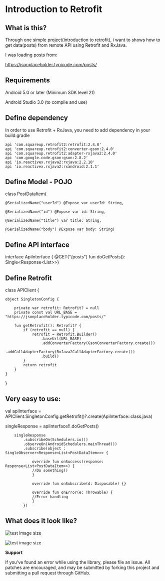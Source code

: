 # Introduction to Retrofit

## What is this?

Through one simple project(introduction to retrofit), i want to shows how to get data(posts) from remote API using Retrofit and RxJava.

I was loading posts from:

https://jsonplaceholder.typicode.com/posts/


## Requirements

Android 5.0 or later (Minimum SDK level 21)

Android Studio 3.0 (to compile and use)

## Define dependency
In order to use Retrofit + RxJava, you need to add dependency in your build.gradle

    api 'com.squareup.retrofit2:retrofit:2.4.0'
    api 'com.squareup.retrofit2:converter-gson:2.4.0'
    api 'com.squareup.retrofit2:adapter-rxjava2:2.4.0'
    api 'com.google.code.gson:gson:2.8.2'
    api 'io.reactivex.rxjava2:rxjava:2.2.10'
    api 'io.reactivex.rxjava2:rxandroid:2.1.1'

## Define Model - POJO

class PostDataItem(

    @SerializedName("userId") @Expose var userId: String,
    
    @SerializedName("id") @Expose var id: String,
    
    @SerializedName("title") var title: String,
    
    @SerializedName("body") @Expose var body: String)
    
  
## Define API interface

interface ApiInterface {
    @GET("/posts")
    fun doGetPosts(): Single<Response<List<PostDataItem>>>}
    
    
## Define Retrofit
class APIClient {

    object SingletonConfig {

        private var retrofit: Retrofit? = null
        private const val URL_BASE = "https://jsonplaceholder.typicode.com/posts/"

        fun getRetrofit(): Retrofit? {
            if (retrofit == null) {
                retrofit = Retrofit.Builder()
                    .baseUrl(URL_BASE)
                    .addConverterFactory(GsonConverterFactory.create())
                    .addCallAdapterFactory(RxJava2CallAdapterFactory.create())
                    .build()
            }
            return retrofit
        }
    }
}



## Very easy to use:
  val apiInterface = APIClient.SingletonConfig.getRetrofit()?.create(ApiInterface::class.java)
  
  singleResponse = apiInterface!!.doGetPosts()      
  
        singleResponse
            .subscribeOn(Schedulers.io())
            .observeOn(AndroidSchedulers.mainThread())
            .subscribe(object : SingleObserver<Response<List<PostDataItem>>> {

                override fun onSuccess(response: Response<List<PostDataItem>>) {
                //Do something()
                }

                override fun onSubscribe(d: Disposable) {}

                override fun onError(e: Throwable) {
                //Error handling
                }
            })
            

## What does it look like?

![test image size](https://github.com/MilanBojic/introduction-to-retrofit/blob/master/image1.png)

![test image size](https://github.com/MilanBojic/introduction-to-retrofit/blob/master/image2.png)



**Support**

If you've found an error while using the library, please file an issue. All patches are encouraged, and may be submitted by forking this project and submitting a pull request through GitHub.
